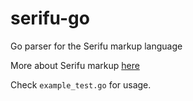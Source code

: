 # serifu-go

Go parser for the Serifu markup language

More about Serifu markup [here](https://github.com/papatangosierra/serifu)

Check `example_test.go` for usage.
